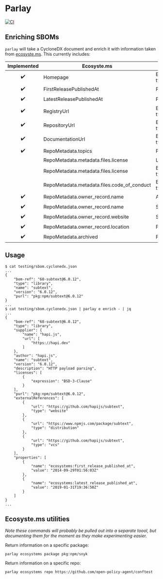 # Parlay

[![CI](https://github.com/snyk/parlay/actions/workflows/ci.yml/badge.svg)](https://github.com/snyk/parlay/actions/workflows/ci.yml)

## Enriching SBOMs

`parlay` will take a CycloneDX document and enrich it with information taken from [ecosyste.ms](https://ecosyste.ms). This currently includes:

| Implemented | Ecosyste.ms  | CycloneDX  |
|:-:|---|---|
| :heavy_check_mark: | Homepage  | ExternalReferences type=website |
| :heavy_check_mark: | FirstReleasePublishedAt  | Properties  |
| :heavy_check_mark: | LatestReleasePublishedAt  | Properties  |
| :heavy_check_mark: | RegistryUrl | ExternalReferences type=distribution  |
| :heavy_check_mark: | RepositoryUrl | ExternalReferences type=vcs |
| :heavy_check_mark: | DocumentationUrl | ExternalReferences type=documentation |
| :heavy_check_mark: | RepoMetadata.topics | Properties |
|  | RepoMetadata.metadata.files.license | Licenses |
|  | RepoMetadata.metadata.files.license | ExternalReferences type=license |
|  | RepoMetadata.metadata.files.code_of_conduct | ExternalReferences type=other |
| :heavy_check_mark: | RepoMetadata.owner_record.name | Author |
| :heavy_check_mark: | RepoMetadata.owner_record.name | Supplier name |
| :heavy_check_mark: | RepoMetadata.owner_record.website | Supplier url |
| :heavy_check_mark: | RepoMetadata.owner_record.location | Properties  |
| :heavy_check_mark: | RepoMetadata.archived | Properties |


## Usage

```
$ cat testing/sbom.cyclonedx.json
...
{
	"bom-ref": "68-subtext@6.0.12",
	"type": "library",
	"name": "subtext",
	"version": "6.0.12",
	"purl": "pkg:npm/subtext@6.0.12"
}
...
$ cat testing/sbom.cyclonedx.json | parlay e enrich - | jq
...
{
	"bom-ref": "68-subtext@6.0.12",
	"type": "library",
	"supplier": {
		"name": "hapi.js",
		"url": [
			"https://hapi.dev"
		]
	},
	"author": "hapi.js",
	"name": "subtext",
	"version": "6.0.12",
	"description": "HTTP payload parsing",
	"licenses": [
		{
			"expression": "BSD-3-Clause"
		}
	],
	"purl": "pkg:npm/subtext@6.0.12",
	"externalReferences": [
		{
			"url": "https://github.com/hapijs/subtext",
			"type": "website"
		},
		{
			"url": "https://www.npmjs.com/package/subtext",
			"type": "distribution"
		},
		{
			"url": "https://github.com/hapijs/subtext",
			"type": "vcs"
		}
	],
	"properties": [
		{
			"name": "ecosystems:first_release_published_at",
			"value": "2014-09-29T01:56:03Z"
		},
		{
			"name": "ecosystems:latest_release_published_at",
			"value": "2019-01-31T19:36:58Z"
		}
	]
}
...
```

## Ecosyste.ms utilities

_Note these commands will probably be pulled out into a separate toool, but documenting them for the moment as they make experimenting easier._

Return information on a specific package:

```
parlay ecosystems package pkg:npm/snyk
```

Return information on a specific repo:

```
parlay ecosystems repo https://github.com/open-policy-agent/conftest
```
